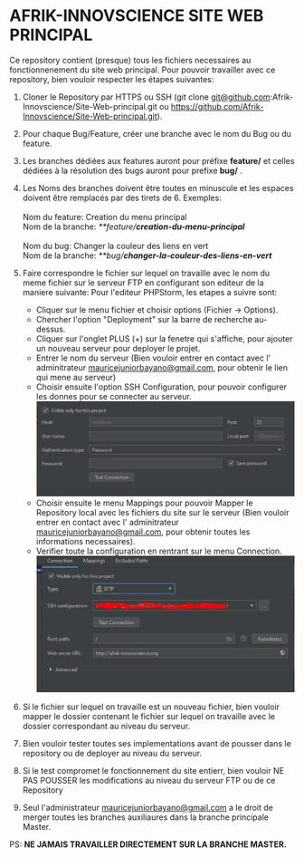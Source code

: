 # AFRIK-INNOVSCIENCE SITE WEB PRINCIPAL

Ce repository contient (presque) tous les fichiers necessaires au fonctionnenement du site web principal.
Pour pouvoir travailler avec ce repository, bien vouloir respecter les étapes suivantes:
1. Cloner le Repository par HTTPS ou SSH (git clone git@github.com:Afrik-Innovscience/Site-Web-principal.git ou https://github.com/Afrik-Innovscience/Site-Web-principal.git).
2. Pour chaque Bug/Feature, créer une branche avec le nom du Bug ou du feature.
3. Les branches dédiées aux features auront pour préfixe **feature/**  et celles dédiées à la résolution des bugs auront pour prefixe  **bug/** .
4. Les Noms des branches doivent être toutes en minuscule et les espaces doivent être remplacés par des tirets de 6. Exemples: <br/><br/>
   Nom du feature: Creation du menu principal <br/> 
   Nom de la branche: _**feature/**creation-du-menu-principal**_  <br/><br/>
   Nom du bug: Changer la couleur des liens en vert <br/>
   Nom de la branche: _**bug/**changer-la-couleur-des-liens-en-vert**_  
   
5. Faire correspondre le fichier sur lequel on travaille avec le nom du meme fichier sur le serveur FTP en configurant son editeur de la maniere suivante:
   Pour l'editeur PHPStorm, les etapes a suivre sont:

    * Cliquer sur le menu fichier et choisir options (Fichier -> Options).
    * Chercher l'option "Deployment" sur la barre de recherche au-dessus.
    * Cliquer sur l'onglet PLUS (+) sur la fenetre qui s'affiche, pour ajouter un nouveau serveur pour deployer le projet.
    * Entrer le nom du serveur (Bien vouloir entrer en contact avec l' adminitrateur mauricejuniorbayano@gmail.com, pour obtenir le lien qui mene au serveur)
    * Choisir ensuite l'option SSH Configuration, pour pouvoir configurer les donnes pour se connecter au serveur.<br/>
           ![Config](https://github.com/Afrik-Innovscience/Site-Web-principal/blob/master/images/ssh_config.PNG)
    * Choisir ensuite le menu Mappings pour pouvoir Mapper le Repository local avec les fichiers du site sur le serveur (Bien vouloir entrer en contact avec l' adminitrateur        mauricejuniorbayano@gmail.com, pour obtenir toutes les informations necessaires).
    * Verifier toute la configuration en rentrant sur le menu Connection. <br/>
          ![Check config](https://github.com/Afrik-Innovscience/Site-Web-principal/blob/master/images/chech_config.PNG)
6. Si le fichier sur lequel on travaille est un nouveau fichier, bien vouloir mapper le dossier contenant le fichier sur lequel on travaille avec le dossier correspondant au
   niveau du serveur.
7. Bien vouloir tester toutes ses implementations avant de pousser dans le repository ou de deployer au niveau du serveur.
8. Si le test compromet le fonctionnement du site entierr, bien vouloir NE PAS POUSSER les modifications au niveau du serveur FTP ou de ce Repository
9. Seul l'administrateur mauricejuniorbayano@gmail.com a le droit de merger toutes les branches auxiliaures dans la branche principale Master.

PS: **NE JAMAIS TRAVAILLER DIRECTEMENT SUR LA BRANCHE MASTER.**
